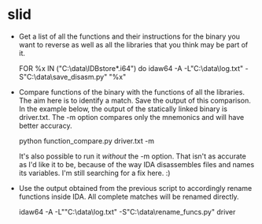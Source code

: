 slid
====

* Get a list of all the functions and their instructions for the binary you want to reverse as well as all the libraries that you think may be part of it.

  FOR %x IN ("C:\data\IDBstore\*.i64") do idaw64 -A -L"C:\data\log.txt" -S"C:\data\save_disasm.py" "%x"

* Compare functions of the binary with the functions of all the libraries. The aim  here is to identify a match. Save the output of this comparison. In the example below, the output of the statically linked binary is driver.txt. The -m option compares only the mnemonics and will have better accuracy.

  python function_compare.py driver.txt -m
  
  It's also possible to run it *without* the -m option. That isn't as accurate as I'd like it to be, because of the way IDA disassembles files and names its variables. I'm still searching for a fix here. :)

* Use the output obtained from the previous script to accordingly rename functions inside IDA. All complete matches
will be renamed directly.

  idaw64 -A -L""C:\data\log.txt" -S"C:\data\rename_funcs.py" driver
